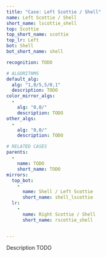 ```yaml
---
title: "Case: Left Scottie / Shell"
name: Left Scottie / Shell
short_name: lscottie_shell
top: Scottie
top_short_name: scottie
top_lr: Left
bot: Shell
bot_short_name: shell

recognition: TODO

# ALGORITHMS
default_alg:
  alg: "1,0/5,5/0,1"
  description: TODO
color_mirror_algs:
  -
    alg: "0,0/"
    description: TODO
other_algs:
  -
    alg: "0,0/"
    description: TODO

# RELATED CASES
parents:
  -
    name: TODO
    short_name: TODO
mirrors:
  top_bot:
    -
      name: Shell / Left Scottie
      short_name: shell_lscottie
  lr:
    -
      name: Right Scottie / Shell
      short_name: rscottie_shell


---
```


Description TODO

